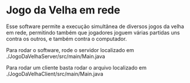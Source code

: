 # Jogo da Velha em rede

Esse software permite a execução simultânea de diversos jogos da velha em rede, 
permitindo também que jogadores joguem várias partidas uns contra os outros, e também contra o computador.

Para rodar o software, rode o servidor localizado em ./JogoDaVelhaServer/src/main/Main.java

Para rodar um cliente basta rodar o arquivo localizado em ./JogoDaVelhaClient/src/main/Main.java